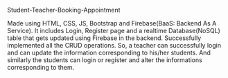 Student-Teacher-Booking-Appointment

Made using HTML, CSS, JS, Bootstrap and Firebase(BaaS: Backend As A Service).
It includes Login, Register page and a realtime Database(NoSQL) table that gets updated using Firebase in the backend.
Successfully implemented all the CRUD operations.
So, a teacher can successfully login and can update the information corresponding to his/her students. And similarly the students can login or register and alter the informations corresponding to them.
